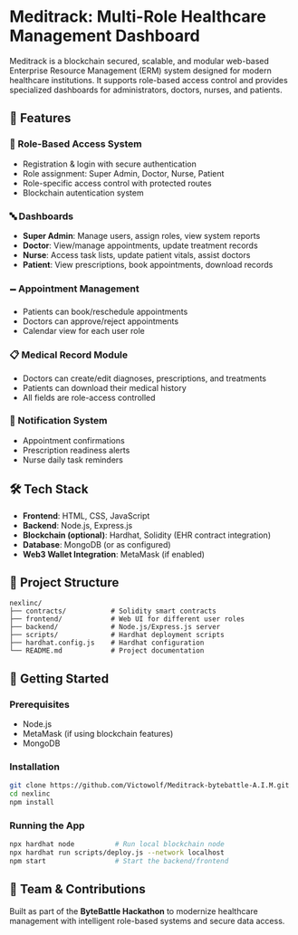 # Meditrack: Multi-Role Healthcare Management Dashboard

Meditrack is a blockchain secured, scalable, and modular web-based Enterprise Resource Management (ERM) system designed for modern healthcare institutions. It supports role-based access control and provides specialized dashboards for administrators, doctors, nurses, and patients.

## 🚀 Features

### 🔐 Role-Based Access System

* Registration & login with secure authentication
* Role assignment: Super Admin, Doctor, Nurse, Patient
* Role-specific access control with protected routes
* Blockchain autentication system

### 🔤 Dashboards

* **Super Admin**: Manage users, assign roles, view system reports
* **Doctor**: View/manage appointments, update treatment records
* **Nurse**: Access task lists, update patient vitals, assist doctors
* **Patient**: View prescriptions, book appointments, download records

### 🗕 Appointment Management

* Patients can book/reschedule appointments
* Doctors can approve/reject appointments
* Calendar view for each user role

### 📋 Medical Record Module

* Doctors can create/edit diagnoses, prescriptions, and treatments
* Patients can download their medical history
* All fields are role-access controlled

### 🔔 Notification System

* Appointment confirmations
* Prescription readiness alerts
* Nurse daily task reminders

## 🛠 Tech Stack

* **Frontend**: HTML, CSS, JavaScript
* **Backend**: Node.js, Express.js
* **Blockchain (optional)**: Hardhat, Solidity (EHR contract integration)
* **Database**: MongoDB (or as configured)
* **Web3 Wallet Integration**: MetaMask (if enabled)

## 📁 Project Structure

```
nexlinc/
├── contracts/           # Solidity smart contracts
├── frontend/            # Web UI for different user roles
├── backend/             # Node.js/Express.js server
├── scripts/             # Hardhat deployment scripts
├── hardhat.config.js    # Hardhat configuration
└── README.md            # Project documentation
```

## 🧪 Getting Started

### Prerequisites

* Node.js
* MetaMask (if using blockchain features)
* MongoDB

### Installation

```bash
git clone https://github.com/Victowolf/Meditrack-bytebattle-A.I.M.git
cd nexlinc
npm install
```

### Running the App

```bash
npx hardhat node          # Run local blockchain node
npx hardhat run scripts/deploy.js --network localhost
npm start                 # Start the backend/frontend
```

## 🙌 Team & Contributions

Built as part of the **ByteBattle Hackathon** to modernize healthcare management with intelligent role-based systems and secure data access.
